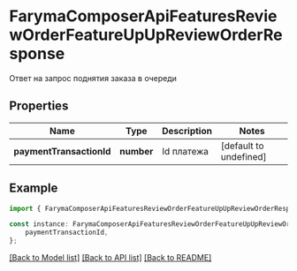 # FarymaComposerApiFeaturesReviewOrderFeatureUpUpReviewOrderResponse

Ответ на запрос поднятия заказа в очереди

## Properties

Name | Type | Description | Notes
------------ | ------------- | ------------- | -------------
**paymentTransactionId** | **number** | Id платежа | [default to undefined]

## Example

```typescript
import { FarymaComposerApiFeaturesReviewOrderFeatureUpUpReviewOrderResponse } from './api';

const instance: FarymaComposerApiFeaturesReviewOrderFeatureUpUpReviewOrderResponse = {
    paymentTransactionId,
};
```

[[Back to Model list]](../README.md#documentation-for-models) [[Back to API list]](../README.md#documentation-for-api-endpoints) [[Back to README]](../README.md)
